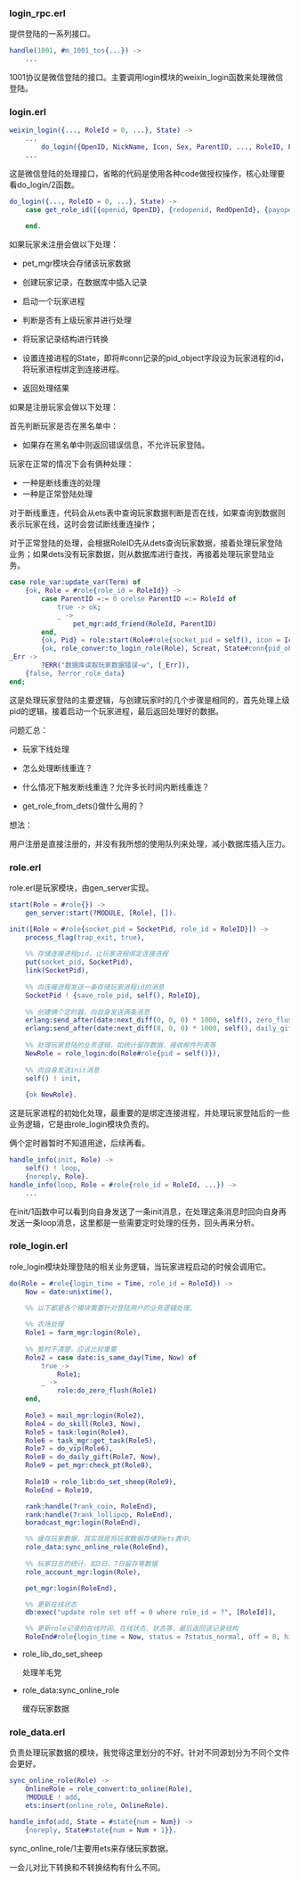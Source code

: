 ### login_rpc.erl

提供登陆的一系列接口。

```erlang
handle(1001, #m_1001_tos{...}) ->
    ...
```

1001协议是微信登陆的接口。主要调用login模块的weixin_login函数来处理微信登陆。



### login.erl

```erlang
weixin_login({..., RoleId = 0, ...}, State) ->
	...
		do_login({OpenID, NickName, Icon, Sex, ParentID, ..., RoleID, Flag}, State);
	...
```

这是微信登陆的处理接口，省略的代码是使用各种code做授权操作，核心处理要看do_login/2函数。

```erlang
do_login({..., RoleID = 0, ...}, State) ->
	case get_role_id([{openid, OpenID}, {redopenid, RedOpenId}, {payopenid, PayOpenID}]) of
        
	end.
```



如果玩家未注册会做以下处理：

- pet_mgr模块会存储该玩家数据

- 创建玩家记录，在数据库中插入记录
- 启动一个玩家进程
- 判断是否有上级玩家并进行处理
- 将玩家记录结构进行转换
- 设置连接进程的State，即将#conn记录的pid_object字段设为玩家进程的id，将玩家进程绑定到连接进程。
- 返回处理结果



如果是注册玩家会做以下处理：

首先判断玩家是否在黑名单中：

- 如果存在黑名单中则返回错误信息，不允许玩家登陆。

玩家在正常的情况下会有俩种处理：

- 一种是断线重连的处理
- 一种是正常登陆处理

对于断线重连，代码会从ets表中查询玩家数据判断是否在线，如果查询到数据则表示玩家在线，这时会尝试断线重连操作；

对于正常登陆的处理，会根据RoleID先从dets查询玩家数据，接着处理玩家登陆业务；如果dets没有玩家数据，则从数据库进行查找，再接着处理玩家登陆业务。

```erlang
case role_var:update_var(Term) of
	{ok, Role = #role{role_id = RoleId}} ->
        case ParentID =:= 0 orelse ParentID =:= RoleId of
            true -> ok;
            _ ->
                pet_mgr:add_friend(RoleId, ParentID)
        end,
        {ok, Pid} = role:start(Role#role{socket_pid = self(), icon = Icon, ip = IP, screat = Screat, open_id = OpenId, red_openid = RedId, pay_openid = PayId}),
        {ok, role_conver:to_login_role(Role), Screat, State#conn{pid_object = Pid, role_id = RoleId}};
_Err ->
        ?ERR("数据库读取玩家数据错误~w", [_Err]),
	{false, ?error_role_data}
end;
```

这是处理玩家登陆的主要逻辑，与创建玩家时的几个步骤是相同的，首先处理上级pid的逻辑，接着启动一个玩家进程，最后返回处理好的数据。











问题汇总：

- 玩家下线处理

- 怎么处理断线重连？
- 什么情况下触发断线重连？允许多长时间内断线重连？

- get_role_from_dets()做什么用的？



想法：

用户注册是直接注册的，并没有我所想的使用队列来处理，减小数据库插入压力。





### role.erl

role.erl是玩家模块，由gen_server实现。

```erlang
start(Role = #role{}) ->
    gen_server:start(?MODULE, [Role], []).

init([Role = #role{socket_pid = SocketPid, role_id = RoleID}]) ->
    process_flag(trap_exit, true),
    
    %% 存储连接进程pid，让玩家进程绑定连接进程
    put(socket_pid, SocketPid),
    link(SocketPid),
    
    %% 向连接进程发送一条存储玩家进程id的消息
    SocketPid ! {save_role_pid, self(), RoleID},
    
    %% 创建俩个定时器，向自身发送俩条消息
    erlang:send_after(date:next_diff(0, 0, 0) * 1000, self(), zero_flush),
    erlang:send_after(date:next_diff(8, 0, 0) * 1000, self(), daily_gift_flush),
    
    %% 处理玩家登陆的业务逻辑，如统计留存数据，接收邮件列表等
    NewRole = role_login:do(Role#role{pid = self()}),
    
    %% 向自身发送init消息
    self() ! init,
    
    {ok NewRole}.
```

这是玩家进程的初始化处理，最重要的是绑定连接进程，并处理玩家登陆后的一些业务逻辑，它是由role_login模块负责的。

俩个定时器暂时不知道用途，后续再看。



```erlang
handle_info(init, Role) ->
    self() ! loop,
    {noreply, Role}.
handle_info(loop, Role = #role{role_id = RoleId, ...}) ->
	...
```

在init/1函数中可以看到向自身发送了一条init消息，在处理这条消息时回向自身再发送一条loop消息，这里都是一些需要定时处理的任务，回头再来分析。





### role_login.erl

role_login模块处理登陆的相关业务逻辑，当玩家进程启动的时候会调用它。

```erlang
do(Role = #role{login_time = Time, role_id = RoleId}) -> 
    Now = date:unixtime(),

	%% 以下都是各个模块需要针对登陆用户的业务逻辑处理。
    
    %% 农场处理
    Role1 = farm_mgr:login(Role),
    
    %% 暂时不清楚，应该比较重要
    Role2 = case date:is_same_day(Time, Now) of
        true ->
            Role1;
        _ ->
            role:do_zero_flush(Role1)
    end,
    
    Role3 = mail_mgr:login(Role2),
    Role4 = do_skill(Role3, Now),
    Role5 = task:login(Role4),
    Role6 = task_mgr:get_task(Role5),
    Role7 = do_vip(Role6),
    Role8 = do_daily_gift(Role7, Now),
    Role9 = pet_mgr:check_pt(Role8),
    
    Role10 = role_lib:do_set_sheep(Role9),
    RoleEnd = Role10,

    rank:handle(?rank_coin, RoleEnd),
    rank:handle(?rank_lollipop, RoleEnd),
    boradcast_mgr:login(RoleEnd),

	%% 缓存玩家数据，其实就是将玩家数据存储到ets表中。
    role_data:sync_online_role(RoleEnd),
	
	%% 玩家日志的统计，如3日、7日留存等数据
    role_account_mgr:login(Role),

    pet_mgr:login(RoleEnd),

	%% 更新在线状态
    db:exec("update role set off = 0 where role_id = ?", [RoleId]),

	%% 更新role记录的在线时间、在线状态、状态等，最后返回该记录结构
    RoleEnd#role{login_time = Now, status = ?status_normal, off = 0, hit_num = 0}.
```

- role_lib_do_set_sheep

  处理羊毛党

- role_data:sync_online_role

  缓存玩家数据



### role_data.erl

负责处理玩家数据的模块，我觉得这里划分的不好。针对不同源划分为不同个文件会更好。

```erlang
sync_online_role(Role) ->
    OnlineRole = role_convert:to_online(Role),
    ?MODULE ! add,
    ets:insert(online_role, OnlineRole).

handle_info(add, State = #state{num = Num}) ->
    {noreply, State#state{num = Num + 1}}.
```

sync_online_role/1主要用ets来存储玩家数据。





一会儿对比下转换和不转换结构有什么不同。